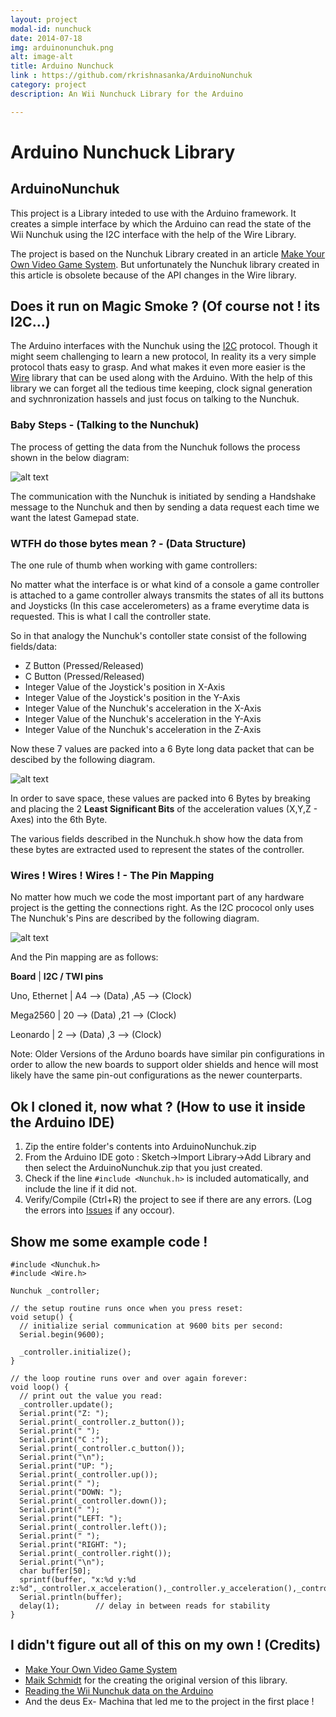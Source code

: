 ```yaml
---
layout: project
modal-id: nunchuck
date: 2014-07-18
img: arduinonunchuk.png
alt: image-alt
title: Arduino Nunchuck
link : https://github.com/rkrishnasanka/ArduinoNunchuk
category: project
description: An Wii Nunchuck Library for the Arduino

---
```

# Arduino Nunchuck Library


## ArduinoNunchuk


This project is a Library inteded to use with the Arduino framework. It creates a simple interface by which the Arduino can read the state
of the Wii Nunchuk using the I2C interface with the help of the Wire Library.

The project is based on the Nunchuk Library created in an article [Make Your Own Video Game System](http://pragprog.com/magazines/2011-08/make-your-own-video-game-system).
But unfortunately the Nunchuk library created in this article is obsolete because of the API changes in the Wire library.

## Does it run on Magic Smoke ? (Of course not ! its I2C...)


The Arduino interfaces with the Nunchuk using the [I2C](http://en.wikipedia.org/wiki/I%C2%B2C) protocol. Though it might seem challenging to learn a new protocol, In reality its a very
simple protocol thats easy to grasp. And what makes it even more easier is the [Wire](http://arduino.cc/en/Reference/Wire) library that can be used along with the Arduino. With the help of this library we can forget all the
tedious time keeping, clock signal generation and sychnronization hassels and just focus on talking to the Nunchuk.

### Baby Steps - (Talking to the Nunchuk)

The process of getting the data from the Nunchuk follows the process shown in the below diagram:

![alt text](http://a.pragprog.com/magazines/2011-08/images/nunchuck_communications__11l1a7__.jpg)

The communication with the Nunchuk is initiated by sending a Handshake message to the Nunchuk and then by sending a data request
each time we want the latest Gamepad state.

### WTFH do those bytes mean ? - (Data Structure)

The one rule of thumb when working with game controllers:

No matter what the interface is or what kind of a console a game controller is attached to a game controller always transmits the states of all its buttons and Joysticks (In this case accelerometers) as a frame everytime data is requested.
This is what I call the controller state.

So in that analogy the Nunchuk's contoller state consist of the following fields/data:

- Z Button (Pressed/Released)
- C Button (Pressed/Released)
- Integer Value of the Joystick's position in X-Axis
- Integer Value of the Joystick's position in the Y-Axis
- Integer Value of the Nunchuk's acceleration in the X-Axis
- Integer Value of the Nunchuk's acceleration in the Y-Axis
- Integer Value of the Nunchuk's acceleration in the Z-Axis

Now these 7 values are packed into a 6 Byte long data packet that can be descibed by the following diagram.

![alt text](http://oi40.tinypic.com/e9hi10.jpg "Data Diagram")

In order to save space, these values are packed into 6 Bytes by breaking and placing the 2 **Least Significant Bits**
of the acceleration values (X,Y,Z - Axes) into the 6th Byte.

The various fields described in the Nunchuk.h show how the data from these bytes are extracted used to represent the states of the controller.

### Wires ! Wires ! Wires ! - The Pin Mapping

No matter how much we code the most important part of any hardware project is the getting the connections right. As the I2C prococol only uses
The Nunchuk's Pins are described by the following diagram.

![alt text](http://oi42.tinypic.com/20h7ldu.jpg "Pin Diagram")

And the Pin mapping are as follows:

**Board**		|	**I2C / TWI pins**

Uno, Ethernet	|	A4	-->	(Data)	,A5	-->	(Clock)

Mega2560		  |	20	--> (Data)	,21	-->	(Clock)

Leonardo		  |	2	-->	(Data)  	,3	-->	(Clock)

Note: Older Versions of the Arduno boards have similar pin configurations in order to allow the new boards to support older shields and hence
will most likely have the same pin-out configurations as the newer counterparts.

## Ok I cloned it, now what ? (How to use it inside the Arduino IDE)

1. Zip the entire folder's contents into ArduinoNunchuk.zip
1. From the Arduino IDE goto : Sketch->Import Library->Add Library and then select the ArduinoNunchuk.zip that you just created.
1. Check if the line ``` #include <Nunchuk.h> ``` is included automatically, and include the line if it did not.
1. Verify/Compile (Ctrl+R) the project to see if there are any errors. (Log the errors into [Issues](https://github.com/rkrishnasanka/ArduinoNunchuk/issues) if any occour).

## Show me some example code !

```
#include <Nunchuk.h>
#include <Wire.h>

Nunchuk _controller;

// the setup routine runs once when you press reset:
void setup() {
  // initialize serial communication at 9600 bits per second:
  Serial.begin(9600);

  _controller.initialize();
}

// the loop routine runs over and over again forever:
void loop() {
  // print out the value you read:
  _controller.update();
  Serial.print("Z: ");
  Serial.print(_controller.z_button());
  Serial.print(" ");
  Serial.print("C :");
  Serial.print(_controller.c_button());
  Serial.print("\n");
  Serial.print("UP: ");
  Serial.print(_controller.up());
  Serial.print(" ");
  Serial.print("DOWN: ");
  Serial.print(_controller.down());
  Serial.print(" ");
  Serial.print("LEFT: ");
  Serial.print(_controller.left());
  Serial.print(" ");
  Serial.print("RIGHT: ");
  Serial.print(_controller.right());
  Serial.print("\n");
  char buffer[50];
  sprintf(buffer, "x:%d y:%d z:%d",_controller.x_acceleration(),_controller.y_acceleration(),_controller.z_acceleration());
  Serial.println(buffer);
  delay(1);        // delay in between reads for stability
}

```

## I didn't figure out all of this on my own ! (Credits)

* [Make Your Own Video Game System](http://pragprog.com/magazines/2011-08/make-your-own-video-game-system)
* [Maik Schmidt](https://github.com/maik) for the creating the original version of this library.
* [Reading the Wii Nunchuk data on the Arduino](http://www.windmeadow.com/node/42)
* And the deus Ex- Machina that led me to the project in the first place !
